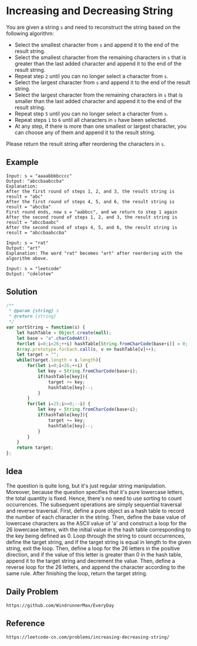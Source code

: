 # Increasing and Decreasing String

You are given a string `s` and need to reconstruct the string based on the following algorithm:
- Select the smallest character from `s` and append it to the end of the result string.
- Select the smallest character from the remaining characters in `s` that is greater than the last added character and append it to the end of the result string.
- Repeat step `2` until you can no longer select a character from `s`.
- Select the largest character from `s` and append it to the end of the result string.
- Select the largest character from the remaining characters in `s` that is smaller than the last added character and append it to the end of the result string.
- Repeat step `5` until you can no longer select a character from `s`.
- Repeat steps `1` to `6` until all characters in `s` have been selected.
- At any step, if there is more than one smallest or largest character, you can choose any of them and append it to the result string.

Please return the result string after reordering the characters in `s`.

## Example

```
Input: s = "aaaabbbbcccc"
Output: "abccbaabccba"
Explanation: 
After the first round of steps 1, 2, and 3, the result string is result = "abc"
After the first round of steps 4, 5, and 6, the result string is result = "abccba"
First round ends, now s = "aabbcc", and we return to step 1 again
After the second round of steps 1, 2, and 3, the result string is result = "abccbaabc"
After the second round of steps 4, 5, and 6, the result string is result = "abccbaabccba"
```

```
Input: s = "rat"
Output: "art"
Explanation: The word "rat" becomes "art" after reordering with the algorithm above.
```

```
Input: s = "leetcode"
Output: "cdelotee"
```

## Solution

```javascript
/**
 * @param {string} s
 * @return {string}
 */
var sortString = function(s) {
    let hashTable = Object.create(null);
    let base = "a".charCodeAt();
    for(let i=0;i<26;++i) hashTable[String.fromCharCode(base+i)] = 0;
    Array.prototype.forEach.call(s, v => hashTable[v]++);
    let target = "";
    while(target.length < s.length){
        for(let i=0;i<26;++i) {
            let key = String.fromCharCode(base+i);
            if(hashTable[key]){
                target += key;
                hashTable[key]--;
            }
        }
        for(let i=25;i>=0;--i) {
            let key = String.fromCharCode(base+i);
            if(hashTable[key]){
                target += key;
                hashTable[key]--;
            }
        }
    }
    return target;
};
```

## Idea
The question is quite long, but it's just regular string manipulation. Moreover, because the question specifies that it's pure lowercase letters, the total quantity is fixed. Hence, there's no need to use sorting to count occurrences. The subsequent operations are simply sequential traversal and reverse traversal. First, define a pure object as a hash table to record the number of each character in the string. Then, define the base value of lowercase characters as the ASCII value of 'a' and construct a loop for the 26 lowercase letters, with the initial value in the hash table corresponding to the key being defined as 0. Loop through the string to count occurrences, define the target string, and if the target string is equal in length to the given string, exit the loop. Then, define a loop for the 26 letters in the positive direction, and if the value of this letter is greater than 0 in the hash table, append it to the target string and decrement the value. Then, define a reverse loop for the 26 letters, and append the character according to the same rule. After finishing the loop, return the target string.

## Daily Problem

```
https://github.com/WindrunnerMax/EveryDay
```

## Reference

```
https://leetcode-cn.com/problems/increasing-decreasing-string/
```